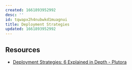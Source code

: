 ```yaml
---
created: 1661893952992
desc: ''
id: tqwapx2h4nubwkd1muagnui
title: Deployment Strategies
updated: 1661893952992
---
```

   
## Resources   
   
   
- [Deployment Strategies: 6 Explained in Depth - Plutora](https://www.plutora.com/blog/deployment-strategies-6-explained-in-depth)